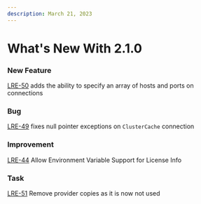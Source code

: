 ```yaml
---
description: March 21, 2023
---
```


# What's New With 2.1.0

### New Feature

[LRE-50](https://ortussolutions.atlassian.net/browse/LRE-50) adds the ability to specify an array of hosts and ports on connections

### Bug

[LRE-49](https://ortussolutions.atlassian.net/browse/LRE-49) fixes null pointer exceptions on `ClusterCache` connection

### Improvement

[LRE-44](https://ortussolutions.atlassian.net/browse/LRE-44) Allow Environment Variable Support for License Info

### Task

[LRE-51](https://ortussolutions.atlassian.net/browse/LRE-51) Remove provider copies as it is now not used
